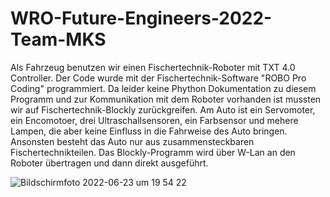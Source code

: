 # WRO-Future-Engineers-2022-Team-MKS

Als Fahrzeug benutzen wir einen Fischertechnik-Roboter mit TXT 4.0 Controller. Der Code wurde mit der Fischertechnik-Software "ROBO Pro Coding" programmiert. Da leider keine Phython Dokumentation zu diesem Programm und zur Kommunikation mit dem Roboter vorhanden ist mussten wir auf Fischertechnik-Blockly zurückgreifen.
Am Auto ist ein Servomoter, ein Encomotoer, drei Ultraschallsensoren, ein Farbsensor und mehere Lampen, die aber keine Einfluss in die Fahrweise des Auto bringen. Ansonsten besteht das Auto nur aus zusammensteckbaren Fischertechnikteilen.
Das Blockly-Programm wird über W-Lan an den Roboter übertragen und dann direkt ausgeführt.


![Bildschirmfoto 2022-06-23 um 19 54 22](https://user-images.githubusercontent.com/80636354/175364561-4b3d1245-0b31-495b-92c5-4162f39c649d.png)




